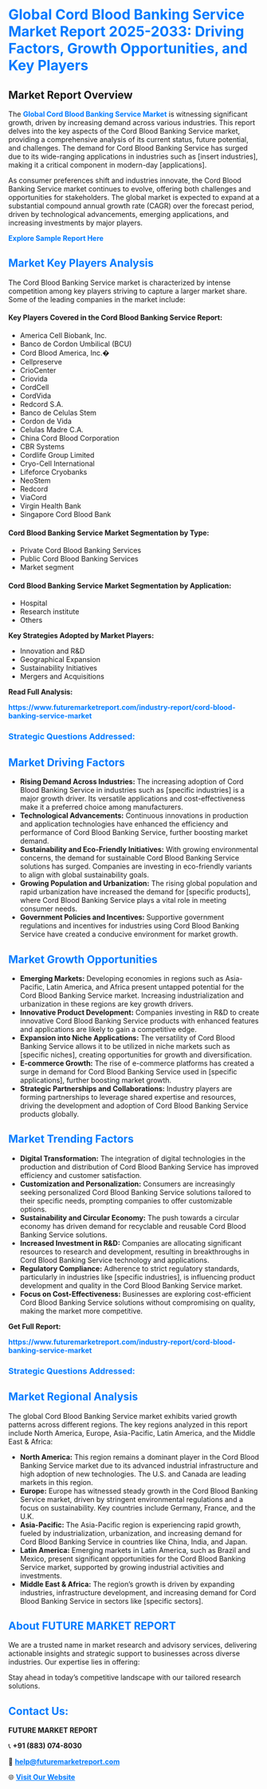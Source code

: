 <h1 style="color: #007BFF;">Global Cord Blood Banking Service Market Report 2025-2033: Driving Factors, Growth Opportunities, and Key Players</h1>

<section id="overview">
<h2>Market Report Overview</h2>
<p>The <a href="https://www.futuremarketreport.com/industry-report/cord-blood-banking-service-market" style="color: #007BFF; text-decoration: none;"><strong>Global Cord Blood Banking Service Market</strong></a> is witnessing significant growth, driven by increasing demand across various industries. This report delves into the key aspects of the Cord Blood Banking Service market, providing a comprehensive analysis of its current status, future potential, and challenges. The demand for Cord Blood Banking Service has surged due to its wide-ranging applications in industries such as [insert industries], making it a critical component in modern-day [applications].</p>
<p>As consumer preferences shift and industries innovate, the Cord Blood Banking Service market continues to evolve, offering both challenges and opportunities for stakeholders. The global market is expected to expand at a substantial compound annual growth rate (CAGR) over the forecast period, driven by technological advancements, emerging applications, and increasing investments by major players.</p>
</section>

<section id="overview">
<p><a href="https://www.futuremarketreport.com/request-sample/reportId=109967" style="color: #007BFF; text-decoration: none;"><strong>Explore Sample Report Here</strong></a></p>
</section>

<section id="key-players">
<h2 style="color: #007BFF;">Market Key Players Analysis</h2>
<p>The Cord Blood Banking Service market is characterized by intense competition among key players striving to capture a larger market share. Some of the leading companies in the market include:</p>
<h4>Key Players Covered in the Cord Blood Banking Service Report:</h4>
<ul><li>America Cell Biobank, Inc.</li><li>Banco de Cordon Umbilical (BCU)</li><li>Cord Blood America, Inc.�</li><li>Cellpreserve</li><li>CrioCenter</li><li>Criovida</li><li>CordCell</li><li>CordVida</li><li>Redcord S.A.</li><li>Banco de Celulas Stem</li><li>Cordon de Vida</li><li>Celulas Madre C.A.</li><li>China Cord Blood Corporation</li><li>CBR Systems</li><li>Cordlife Group Limited</li><li>Cryo-Cell International</li><li>Lifeforce Cryobanks</li><li>NeoStem</li><li>Redcord</li><li>ViaCord</li><li>Virgin Health Bank</li><li>Singapore Cord Blood Bank</li></ul>
<h4>Cord Blood Banking Service Market Segmentation by Type:</h4>
<ul><li>Private Cord Blood Banking Services</li><li>Public Cord Blood Banking Services</li><li>Market segment</li></ul>

<h4>Cord Blood Banking Service Market Segmentation by Application:</h4>
<ul><li>Hospital</li><li>Research institute</li><li>Others</li></ul>
<p><strong>Key Strategies Adopted by Market Players:</strong></p>
<ul>
<li>Innovation and R&D</li>
<li>Geographical Expansion</li>
<li>Sustainability Initiatives</li>
<li>Mergers and Acquisitions</li>
</ul>
</section>

<section>
<p><strong>Read Full Analysis: </strong></p><a href="https://www.futuremarketreport.com/industry-report/cord-blood-banking-service-market" style="color: #007BFF; text-decoration: none;"><strong>https://www.futuremarketreport.com/industry-report/cord-blood-banking-service-market</strong></a>
<h3 style="color: #007BFF;">Strategic Questions Addressed:</h3>
</section>

<section id="driving-factors">
<h2 style="color: #007BFF;">Market Driving Factors</h2>
<ul>
<li><strong>Rising Demand Across Industries:</strong> The increasing adoption of Cord Blood Banking Service in industries such as [specific industries] is a major growth driver. Its versatile applications and cost-effectiveness make it a preferred choice among manufacturers.</li>
<li><strong>Technological Advancements:</strong> Continuous innovations in production and application technologies have enhanced the efficiency and performance of Cord Blood Banking Service, further boosting market demand.</li>
<li><strong>Sustainability and Eco-Friendly Initiatives:</strong> With growing environmental concerns, the demand for sustainable Cord Blood Banking Service solutions has surged. Companies are investing in eco-friendly variants to align with global sustainability goals.</li>
<li><strong>Growing Population and Urbanization:</strong> The rising global population and rapid urbanization have increased the demand for [specific products], where Cord Blood Banking Service plays a vital role in meeting consumer needs.</li>
<li><strong>Government Policies and Incentives:</strong> Supportive government regulations and incentives for industries using Cord Blood Banking Service have created a conducive environment for market growth.</li>
</ul>
</section>

<section id="growth-opportunities">
<h2 style="color: #007BFF;">Market Growth Opportunities</h2>
<ul>
<li><strong>Emerging Markets:</strong> Developing economies in regions such as Asia-Pacific, Latin America, and Africa present untapped potential for the Cord Blood Banking Service market. Increasing industrialization and urbanization in these regions are key growth drivers.</li>
<li><strong>Innovative Product Development:</strong> Companies investing in R&D to create innovative Cord Blood Banking Service products with enhanced features and applications are likely to gain a competitive edge.</li>
<li><strong>Expansion into Niche Applications:</strong> The versatility of Cord Blood Banking Service allows it to be utilized in niche markets such as [specific niches], creating opportunities for growth and diversification.</li>
<li><strong>E-commerce Growth:</strong> The rise of e-commerce platforms has created a surge in demand for Cord Blood Banking Service used in [specific applications], further boosting market growth.</li>
<li><strong>Strategic Partnerships and Collaborations:</strong> Industry players are forming partnerships to leverage shared expertise and resources, driving the development and adoption of Cord Blood Banking Service products globally.</li>
</ul>
</section>

<section id="trending-factors">
<h2 style="color: #007BFF;">Market Trending Factors</h2>
<ul>
<li><strong>Digital Transformation:</strong> The integration of digital technologies in the production and distribution of Cord Blood Banking Service has improved efficiency and customer satisfaction.</li>
<li><strong>Customization and Personalization:</strong> Consumers are increasingly seeking personalized Cord Blood Banking Service solutions tailored to their specific needs, prompting companies to offer customizable options.</li>
<li><strong>Sustainability and Circular Economy:</strong> The push towards a circular economy has driven demand for recyclable and reusable Cord Blood Banking Service solutions.</li>
<li><strong>Increased Investment in R&D:</strong> Companies are allocating significant resources to research and development, resulting in breakthroughs in Cord Blood Banking Service technology and applications.</li>
<li><strong>Regulatory Compliance:</strong> Adherence to strict regulatory standards, particularly in industries like [specific industries], is influencing product development and quality in the Cord Blood Banking Service market.</li>
<li><strong>Focus on Cost-Effectiveness:</strong> Businesses are exploring cost-efficient Cord Blood Banking Service solutions without compromising on quality, making the market more competitive.</li>
</ul>
</section>

<section>
<p><strong>Get Full Report: </strong></p><a href="https://www.futuremarketreport.com/industry-report/cord-blood-banking-service-market" style="color: #007BFF; text-decoration: none;"><strong>https://www.futuremarketreport.com/industry-report/cord-blood-banking-service-market</strong></a>
<h3 style="color: #007BFF;">Strategic Questions Addressed:</h3>
</section>


<section id="regional-analysis">
<h2 style="color: #007BFF;">Market Regional Analysis</h2>
<p>The global Cord Blood Banking Service market exhibits varied growth patterns across different regions. The key regions analyzed in this report include North America, Europe, Asia-Pacific, Latin America, and the Middle East & Africa:</p>
<ul>
<li><strong>North America:</strong> This region remains a dominant player in the Cord Blood Banking Service market due to its advanced industrial infrastructure and high adoption of new technologies. The U.S. and Canada are leading markets in this region.</li>
<li><strong>Europe:</strong> Europe has witnessed steady growth in the Cord Blood Banking Service market, driven by stringent environmental regulations and a focus on sustainability. Key countries include Germany, France, and the U.K.</li>
<li><strong>Asia-Pacific:</strong> The Asia-Pacific region is experiencing rapid growth, fueled by industrialization, urbanization, and increasing demand for Cord Blood Banking Service in countries like China, India, and Japan.</li>
<li><strong>Latin America:</strong> Emerging markets in Latin America, such as Brazil and Mexico, present significant opportunities for the Cord Blood Banking Service market, supported by growing industrial activities and investments.</li>
<li><strong>Middle East & Africa:</strong> The region’s growth is driven by expanding industries, infrastructure development, and increasing demand for Cord Blood Banking Service in sectors like [specific sectors].</li>
</ul>
</section>

<footer>
<h2 style="color: #007BFF;">About FUTURE MARKET REPORT</h2>
<p>We are a trusted name in market research and advisory services, delivering actionable insights and strategic support to businesses across diverse industries. Our expertise lies in offering:</p>

<p>Stay ahead in today’s competitive landscape with our tailored research solutions.</p>

<h2 style="color: #007BFF;">Contact Us:</h2>
<p><strong>FUTURE MARKET REPORT</strong></p>
<p>📞 <strong>+91 (883) 074-8030</strong></p>
<p>📧 <strong><a href="mailto:help@futuremarketreport.com" style="color: #007BFF;">help@futuremarketreport.com</a></strong></p>
<p>🌐 <strong><a href="https://www.futuremarketreport.com/" style="color: #007BFF;">Visit Our Website</a></strong></p>
</footer>